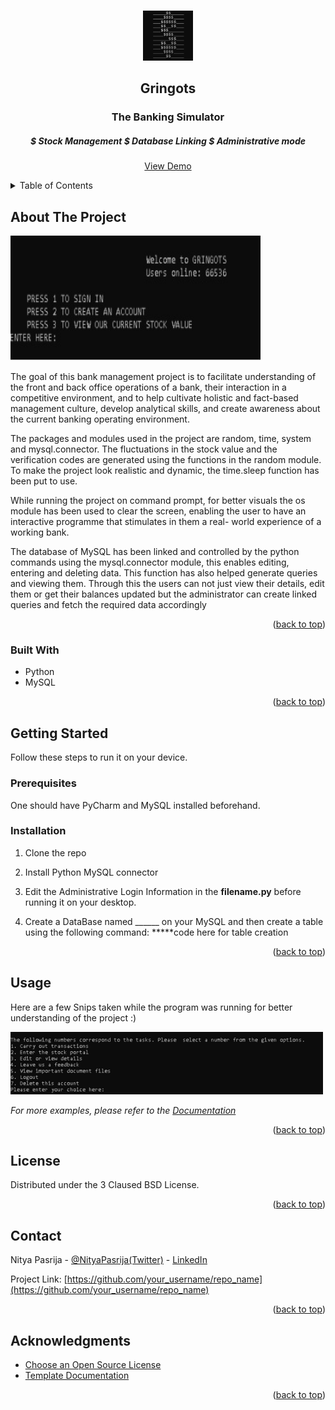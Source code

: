 <a name="readme-top"></a>

<!-- PROJECT LOGO -->
<br />
<div align="center">
  <a href="https://github.com/Nitya-Pasrija/Gringots-Bank_Simulator">
    <img src="images/logo.png" alt="Logo" width="80" height="80">
  </a>

  <h2 align="center">Gringots</h2>
  <h3 align="center">The Banking Simulator</h3>
  <h5 align="center">$ Stock Management     $ Database Linking      $ Administrative mode</h5>

  <p align="center">
    <a href="https://github.com/Nitya-Pasrija/Gringots-Bank_Simulator">View Demo</a>
  </p>
</div>



<!-- TABLE OF CONTENTS -->
<details>
  <summary>Table of Contents</summary>
  <ol>
    <li>
      <a href="#about-the-project">About The Project</a>
      <ul>
        <li><a href="#built-with">Built With</a></li>
      </ul>
    </li>
    <li>
      <a href="#getting-started">Getting Started</a>
      <ul>
        <li><a href="#prerequisites">Prerequisites</a></li>
        <li><a href="#installation">Installation</a></li>
      </ul>
    </li>
    <li><a href="#usage">Usage</a></li>
    <li><a href="#license">License</a></li>
    <li><a href="#contact">Contact</a></li>
    <li><a href="#acknowledgments">Acknowledgments</a></li>
  </ol>
</details>



<!-- ABOUT THE PROJECT -->
## About The Project

<img src="images/homepage.jpg" alt="HomePage" width="400" height="200">

The goal of this bank management project is to facilitate understanding 
of the front and back office operations of a bank, their interaction in a 
competitive environment, and to help cultivate holistic and fact-based 
management culture, develop analytical skills, and create awareness 
about the current banking operating environment.

The packages and modules used in the project are random, time, system 
and mysql.connector. The fluctuations in the stock value and the 
verification codes are generated using the functions in the random 
module. To make the project look realistic and dynamic, the time.sleep 
function has been put to use.


While running the project on command prompt, for better visuals the os 
module has been used to clear the screen, enabling the user to have an 
interactive programme that stimulates in them a real- world experience 
of a working bank.


The database of MySQL has been linked and controlled by the python 
commands using the mysql.connector module, this enables editing, 
entering and deleting data. This function has also helped generate 
queries and viewing them. Through this the users can not just view their 
details, edit them or get their balances updated but the administrator can 
create linked queries and fetch the required data accordingly


<p align="right">(<a href="#readme-top">back to top</a>)</p>



### Built With

* Python
* MySQL

<p align="right">(<a href="#readme-top">back to top</a>)</p>



<!-- GETTING STARTED -->
## Getting Started
Follow these steps to run it on your device. 

### Prerequisites

One should have PyCharm and MySQL installed beforehand.

### Installation

1. Clone the repo
   
2. Install Python MySQL connector 
   
3. Edit the Administrative Login Information in the __filename.py__ before running it on your desktop. 

4. Create a DataBase named ______ on your MySQL and then create a table using the following command:
*****code here for table creation

<p align="right">(<a href="#readme-top">back to top</a>)</p>



<!-- USAGE EXAMPLES -->
## Usage

Here are a few Snips taken while the program was running for better understanding of the project :)


<img src="images/taskscreen.png" alt="TaskScreen" width="500" height="100">


_For more examples, please refer to the [Documentation](https://example.com)_

<p align="right">(<a href="#readme-top">back to top</a>)</p>





<!-- LICENSE -->
## License

Distributed under the 3 Claused BSD License. 

<p align="right">(<a href="#readme-top">back to top</a>)</p>



<!-- CONTACT -->
## Contact

Nitya Pasrija - [@NityaPasrija(Twitter)](https://twitter.com/NityaPasrija) - [LinkedIn](www.linkedin.com/in/nitya-pasrija)

Project Link: [https://github.com/your_username/repo_name](https://github.com/your_username/repo_name)

<p align="right">(<a href="#readme-top">back to top</a>)</p>



<!-- ACKNOWLEDGMENTS -->
## Acknowledgments


* [Choose an Open Source License](https://choosealicense.com)
* [Template Documentation](https://github.com/othneildrew/Best-README-Template)

<p align="right">(<a href="#readme-top">back to top</a>)</p>
